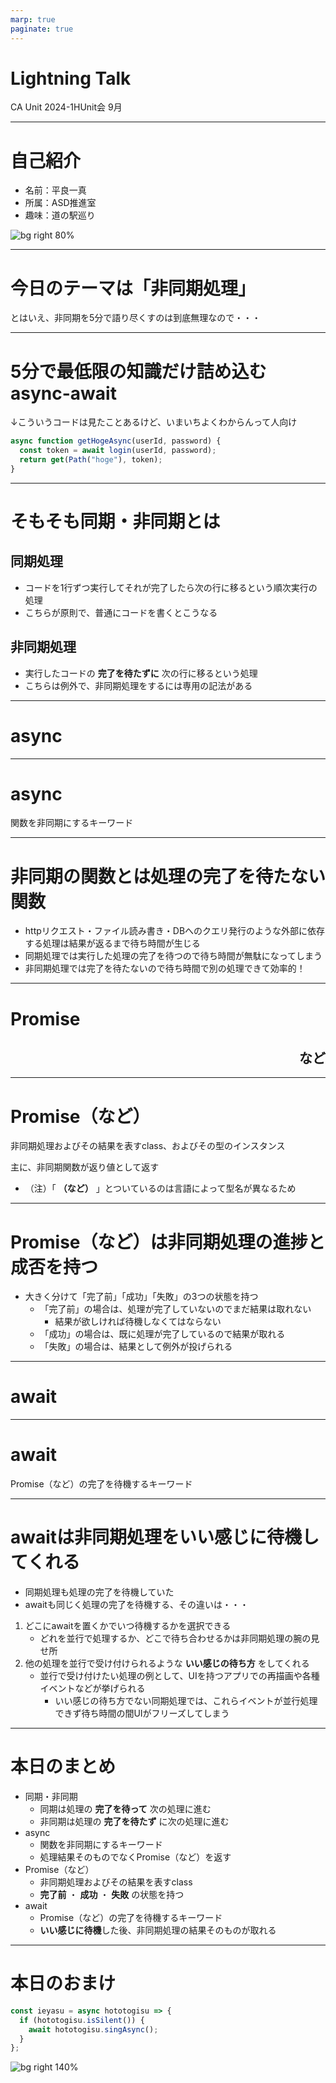 ```yaml
---
marp: true
paginate: true
---
```


# Lightning Talk

CA Unit 2024-1HUnit会 9月

---

# 自己紹介

- 名前：平良一真
- 所属：ASD推進室
- 趣味：道の駅巡り

![bg right 80%](./IMG_1091.JPG)

---

# 今日のテーマは「非同期処理」

とはいえ、非同期を5分で語り尽くすのは到底無理なので・・・

---

# 5分で最低限の知識だけ詰め込むasync-await

↓こういうコードは見たことあるけど、いまいちよくわからんって人向け

```JavaScript
async function getHogeAsync(userId, password) {
  const token = await login(userId, password);
  return get(Path("hoge"), token);
}
```

<!--
5分でも内容もりもりなので急いで行きます。
予備校の授業みたいになりますがご容赦ください。
-->

---

# そもそも同期・非同期とは

## 同期処理

- コードを1行ずつ実行してそれが完了したら次の行に移るという順次実行の処理
- こちらが原則で、普通にコードを書くとこうなる

## 非同期処理

- 実行したコードの **完了を待たずに** 次の行に移るという処理
- こちらは例外で、非同期処理をするには専用の記法がある

<!--
その非同期処理にする専用の記法がこちらです。
-->

---

# <!--fit--> async

---

# async

関数を非同期にするキーワード

---

# 非同期の関数とは処理の完了を待たない関数

- httpリクエスト・ファイル読み書き・DBへのクエリ発行のような外部に依存する処理は結果が返るまで待ち時間が生じる
- 同期処理では実行した処理の完了を待つので待ち時間が無駄になってしまう
- 非同期処理では完了を待たないので待ち時間で別の処理できて効率的！

<!--
では、処理を完了していない状態で関数を抜けると返り値として何を返すのかというと・・・
-->

---

# <!--fit--> Promise

## <div style="text-align: right;">など</div>

---

# Promise（など）

非同期処理およびその結果を表すclass、およびその型のインスタンス

主に、非同期関数が返り値として返す

- （注）「 **（など）** 」とついているのは言語によって型名が異なるため

---

# Promise（など）は非同期処理の進捗と成否を持つ

- 大きく分けて「完了前」「成功」「失敗」の3つの状態を持つ
  - 「完了前」の場合は、処理が完了していないのでまだ結果は取れない
    - 結果が欲しければ待機しなくてはならない
  - 「成功」の場合は、既に処理が完了しているので結果が取れる
  - 「失敗」の場合は、結果として例外が投げられる

<!--
では、完了前のPromise（など）をどうやって待機するのかというと・・・
-->

---

# <!--fit--> await

---

# await

Promise（など）の完了を待機するキーワード

---

# awaitは非同期処理をいい感じに待機してくれる

- 同期処理も処理の完了を待機していた
- awaitも同じく処理の完了を待機する、その違いは・・・
1. どこにawaitを置くかでいつ待機するかを選択できる
    - どれを並行で処理するか、どこで待ち合わせるかは非同期処理の腕の見せ所
1. 他の処理を並行で受け付けられるような **いい感じの待ち方** をしてくれる
    - 並行で受け付けたい処理の例として、UIを持つアプリでの再描画や各種イベントなどが挙げられる
      - いい感じの待ち方でない同期処理では、これらイベントが並行処理できず待ち時間の間UIがフリーズしてしまう

<!--
いい感じとお茶を濁しているのは言語や実行環境によって変わるためです。
ただ、これは言語が実装してくれている部分なので意識しなくとも良いです。
-->

---

# 本日のまとめ

- 同期・非同期
  - 同期は処理の **完了を待って** 次の処理に進む
  - 非同期は処理の **完了を待たず** に次の処理に進む
- async
  - 関数を非同期にするキーワード
  - 処理結果そのものでなくPromise（など）を返す
- Promise（など）
  - 非同期処理およびその結果を表すclass
  - **完了前** ・ **成功** ・ **失敗** の状態を持つ
- await
  - Promise（など）の完了を待機するキーワード
  - **いい感じに待機**した後、非同期処理の結果そのものが取れる

<!--
最低限この知識でどうにかなります。
また、この知識が頭に入っていれば他の非同期処理の解説が格段に読みやすくなると思います。
是非非同期マスター目指してみてください。
-->

---

# 本日のおまけ

```JavaScript
const ieyasu = async hototogisu => {
  if (hototogisu.isSilent()) {
    await hototogisu.singAsync();
  }
};
```

![bg right 140%](./ieyasu.jpg)
